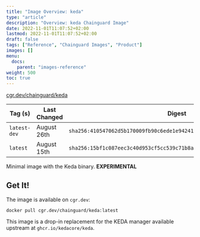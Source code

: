 ```yaml
---
title: "Image Overview: keda"
type: "article"
description: "Overview: keda Chainguard Image"
date: 2022-11-01T11:07:52+02:00
lastmod: 2022-11-01T11:07:52+02:00
draft: false
tags: ["Reference", "Chainguard Images", "Product"]
images: []
menu:
  docs:
    parent: "images-reference"
weight: 500
toc: true
---
```


[cgr.dev/chainguard/keda](https://github.com/chainguard-images/images/tree/main/images/keda)

| Tag (s)       | Last Changed | Digest                                                                    |
|---------------|--------------|---------------------------------------------------------------------------|
|  `latest-dev` | August 26th  | `sha256:410547062d5b170009fb90c6ede1e94241a35fee5c53e651ae5ae60de8d55b62` |
|  `latest`     | August 15th  | `sha256:15bf1c087eec3c40d953cf5cc539c71b8a0c0b4fc469d6774f2d02a40fa3c0e9` |



Minimal image with the Keda binary. **EXPERIMENTAL**

## Get It!

The image is available on `cgr.dev`:

```
docker pull cgr.dev/chainguard/keda:latest
```

This image is a drop-in replacement for the KEDA manager available upstream at `ghcr.io/kedacore/keda`.

